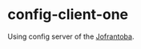 # config-client-one
Using config server of the [Jofrantoba](https://github.com/Develtrex/springboot-serverconfig).

